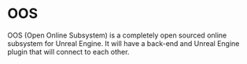 # OOS
OOS (Open Online Subsystem) is a completely open sourced online subsystem for Unreal Engine. It will have a back-end and Unreal Engine plugin that will connect to each other.
